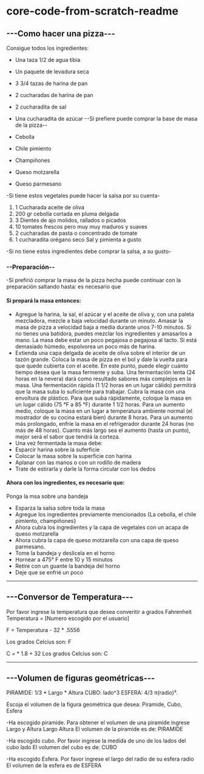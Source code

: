 # core-code-from-scratch-readme

## ---Como hacer una pizza---

Consigue todos los ingredientes:
- Una taza 1/2 de agua tibia
- Un paquete de levadura seca
- 3 3/4 tazas de harina de pan
- 2 cucharadas de harina de pan
- 2 cucharadita de sal 
- Una cucharadita de azúcar
--Si prefiere puede comprar la base de masa de la pizza--

- Cebolla
- Chile pimiento
- Champiñones
- Queso motzarella
- Queso parmesano

-Si tiene estos vegetales puede hacer la salsa por su cuenta-

1. 1 Cucharada aceite de oliva 
2. 200 gr cebolla cortada en pluma delgada 
3. 3 Dientes de ajo molidos, rallados o picados 
4. 10 tomates frescos pero muy muy maduros y suaves 
5. 2 cucharadas de pasta o concentrado de tomate 
6. 1 cucharadita orégano seco Sal y pimienta a gusto

-Si no tiene estos ingredientes debe comprar la salsa, a su gusto-

### --Preparación--
-Si prefirió comprar la masa de la pizza hecha puede continuar con la preparación saltando hasta: es necesario que

#### Si prepará la masa  entonces:
- Agregue la harina, la sal, el azúcar y el aceite de oliva y, con una paleta mezcladora, mezcle a baja velocidad durante un minuto.
Amasar la masa de pizza a velocidad baja a media durante unos 7-10 minutos.
Si no tienes una batidora, puedes mezclar los ingredientes y amasarlos a mano.
La masa debe estar un poco pegajosa o pegajosa al tacto. Si está demasiado húmedo, espolvorea un poco más de harina.
- Extienda una capa delgada de aceite de oliva sobre el interior de un tazón grande. Coloca la masa de pizza en el bol y dale la vuelta para que quede cubierta con el aceite.
En este punto, puede elegir cuánto tiempo desea que la masa fermente y suba. Una fermentación lenta (24 horas en la nevera) dará como resultado sabores más complejos en la masa. Una fermentación rápida (1 1/2 horas en un lugar cálido) permitirá que la masa suba lo suficiente para trabajar.
Cubra la masa con una envoltura de plástico.
Para que suba rápidamente, coloque la masa en un lugar cálido (75 °F a 85 °F) durante 1 1/2 horas.
Para un aumento medio, coloque la masa en un lugar a temperatura ambiente normal (el mostrador de su cocina estará bien) durante 8 horas. Para un aumento más prolongado, enfríe la masa en el refrigerador durante 24 horas (no más de 48 horas).
Cuanto más largo sea el aumento (hasta un punto), mejor será el sabor que tendrá la corteza.
- Una vez fermentada la masa debe:
- Esparcir harina sobre la suferficie
- Colocar la masa sobre la superficie con harina
- Aplanar con las manos o con un rodillo de madera 
- Trate de estirarla y darle la forma circular con los dedos

#### Ahora con los ingredientes, es necesario que:

Ponga la msa sobre una bandeja
- Esparza la salsa sobre toda la masa
- Agregue los ingredientes previamente mencionados {La cebolla, el chile pimiento, champiñones}
- Ahora cubra los ingredientes y la capa de vegetales con un acapa de queso motzarella
- Ahora cubra la capa de queso motzarella con una capa de queso parmesano.
- Tome la bandeja y deslicela en el horno
- Hornear a 475° F entre 10 y 15 minutos
- Retire con un guante la bandeja del horno
- Deje que se enfrié un poco

---
## ---Conversor de Temperatura---

Por favor ingrese la temperatura que desea converitir a grados Fahrenheit
Temperatura = [Numero escogido por el usuario]

F = Temperatura - 32 * .5556

Los grados Celcius son: F

C = * 1.8 + 32
Los grados Celcius son: C

---
## ---Volumen de figuras geométricas---
PIRAMIDE: 1/3 * Largo * Altura
CUBO: lado^3
ESFERA: 4/3 π(radio)³.

Escoja el volumen de la figura geométrica que desea: Piramide, Cubo, Esfera

-Ha escogido piramide. Para obtener el volumen de una piramide ingrese Largo y Altura
Largo
Altura
El volumen de la piramide es de: PIRAMIDE

-Ha escogido cubo. Por favor ingrese la medida de uno de los lados del cubo
lado
El volumen del cubo es de: CUBO

-Ha escogido Esfera. Por favor ingrese el largo del radio de su esfera
radio
El volumen de la esfera es de ESFERA
